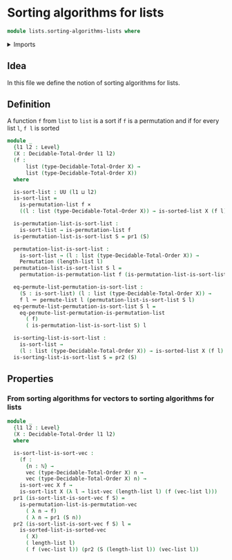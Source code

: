 # Sorting algorithms for lists

```agda
module lists.sorting-algorithms-lists where
```

<details><summary>Imports</summary>

```agda
open import elementary-number-theory.natural-numbers

open import finite-group-theory.permutations-standard-finite-types

open import foundation.cartesian-product-types
open import foundation.dependent-pair-types
open import foundation.identity-types
open import foundation.universe-levels

open import linear-algebra.vectors

open import lists.arrays
open import lists.lists
open import lists.permutation-lists
open import lists.sorted-lists
open import lists.sorting-algorithms-vectors

open import order-theory.decidable-total-orders
```

</details>

## Idea

In this file we define the notion of sorting algorithms for lists.

## Definition

A function `f` from `list` to `list` is a sort if `f` is a permutation and if
for every list `l`, `f l` is sorted

```agda
module _
  {l1 l2 : Level}
  (X : Decidable-Total-Order l1 l2)
  (f :
      list (type-Decidable-Total-Order X) →
      list (type-Decidable-Total-Order X))
  where

  is-sort-list : UU (l1 ⊔ l2)
  is-sort-list =
    is-permutation-list f ×
    ((l : list (type-Decidable-Total-Order X)) → is-sorted-list X (f l))

  is-permutation-list-is-sort-list :
    is-sort-list → is-permutation-list f
  is-permutation-list-is-sort-list S = pr1 (S)

  permutation-list-is-sort-list :
    is-sort-list → (l : list (type-Decidable-Total-Order X)) →
    Permutation (length-list l)
  permutation-list-is-sort-list S l =
    permutation-is-permutation-list f (is-permutation-list-is-sort-list S) l

  eq-permute-list-permutation-is-sort-list :
    (S : is-sort-list) (l : list (type-Decidable-Total-Order X)) →
    f l ＝ permute-list l (permutation-list-is-sort-list S l)
  eq-permute-list-permutation-is-sort-list S l =
    eq-permute-list-permutation-is-permutation-list
      ( f)
      ( is-permutation-list-is-sort-list S) l

  is-sorting-list-is-sort-list :
    is-sort-list →
    (l : list (type-Decidable-Total-Order X)) → is-sorted-list X (f l)
  is-sorting-list-is-sort-list S = pr2 (S)
```

## Properties

### From sorting algorithms for vectors to sorting algorithms for lists

```agda
module _
  {l1 l2 : Level}
  (X : Decidable-Total-Order l1 l2)
  where

  is-sort-list-is-sort-vec :
    (f :
      {n : ℕ} →
      vec (type-Decidable-Total-Order X) n →
      vec (type-Decidable-Total-Order X) n) →
    is-sort-vec X f →
    is-sort-list X (λ l → list-vec (length-list l) (f (vec-list l)))
  pr1 (is-sort-list-is-sort-vec f S) =
    is-permutation-list-is-permutation-vec
      ( λ n → f)
      ( λ n → pr1 (S n))
  pr2 (is-sort-list-is-sort-vec f S) l =
    is-sorted-list-is-sorted-vec
      ( X)
      ( length-list l)
      ( f (vec-list l)) (pr2 (S (length-list l)) (vec-list l))
```
